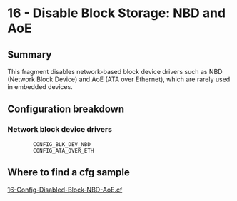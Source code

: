 # 16 - Disable Block Storage: NBD and AoE

## Summary

This fragment disables network-based block device drivers such as NBD (Network Block Device) and AoE (ATA over Ethernet), which are rarely used in embedded devices.

## Configuration breakdown

### Network block device drivers

```none
        CONFIG_BLK_DEV_NBD
        CONFIG_ATA_OVER_ETH
```


## Where to find a cfg sample


[16-Config-Disabled-Block-NBD-AoE.cf](../../beagle-board/6.6.32/packaging/16-Config-Disabled-Block-NBD-AoE.cf)